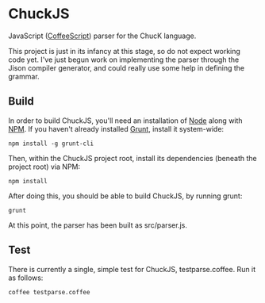 # ChuckJS

JavaScript ([CoffeeScript](http://coffeescript.org/)) parser for the ChucK language.

This project is just in its infancy at this stage, so do not expect working code yet. I've just begun work on
implementing the parser through the Jison compiler generator, and could really use some help in defining the grammar.

## Build

In order to build ChuckJS, you'll need an installation of [Node](http://nodejs.org/) along with
[NPM](https://npmjs.org/). If you haven't already installed [Grunt](http://gruntjs.com), install it system-wide:

    npm install -g grunt-cli

Then, within the ChuckJS project root, install its dependencies (beneath the project root) via NPM:

    npm install

After doing this, you should be able to build ChuckJS, by running grunt:

    grunt

At this point, the parser has been built as src/parser.js.

## Test

There is currently a single, simple test for ChuckJS, testparse.coffee. Run it as follows:

    coffee testparse.coffee

